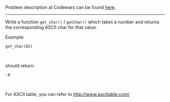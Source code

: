 Problem description at Codewars can be found
[here](https://www.codewars.com/kata/55ad04714f0b468e8200001c/train/python).

-------------

Write a function `get_char()` / `getChar()` which takes a number and returns the corresponding ASCII
char for that value.
<br>

Example:
```
get_char(65)
```
<br>

should return:
```
'A'
```
<br>

For ASCII table, you can refer to http://www.asciitable.com/
